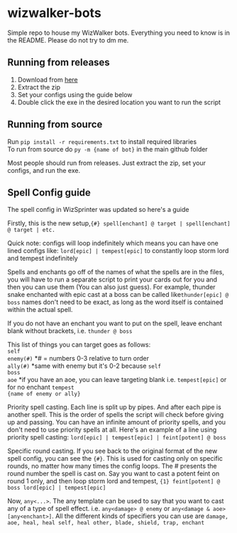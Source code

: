 # wizwalker-bots
Simple repo to house my WizWalker bots. Everything you need to know is in the README. Please do not try to dm me.

## Running from releases
1. Download from [here](https://github.com/MajorPain1/wizwalkerbots/release) <br />
2. Extract the zip <br />
3. Set your configs using the guide below <br />
4. Double click the exe in the desired location you want to run the script <br />

## Running from source
Run `pip install -r requirements.txt` to install required libraries <br />
To run from source do `py -m {name of bot}` in the main github folder <br />

Most people should run from releases. Just extract the zip, set your configs, and run the exe.

## Spell Config guide
The spell config in WizSprinter was updated so here's a guide

Firstly, this is the new setup,```{#} spell[enchant] @ target | spell[enchant] @ target | etc.``` 

Quick note: configs will loop indefinitely which means you can have one lined configs like: ```lord[epic] | tempest[epic]``` to constantly loop storm lord and tempest indefinitely

Spells and enchants go off of the names of what the spells are in the files, you will have to run a separate script to print your cards out for you and then you can use them (You can also just guess). For example, thunder snake enchanted with epic cast at a boss can be called like```thunder[epic] @ boss``` names don't need to be exact, as long as the word itself is contained within the actual spell. 

If you do not have an enchant you want to put on the spell, leave enchant blank without brackets, i.e. ```thunder @ boss```

This list of things you can target goes as follows: <br />
`self` <br />
`enemy(#)` *# = numbers 0-3 relative to turn order <br />
`ally(#)` *same with enemy but it's 0-2 because `self` <br />
`boss` <br />
`aoe` *if you have an aoe, you can leave targeting blank i.e. `tempest[epic]` or for no enchant `tempest` <br />
`{name of enemy or ally}` <br />

Priority spell casting. Each line is split up by pipes. And after each pipe is another spell. This is the order of spells the script will check before giving up and passing. You can have an infinite amount of priority spells, and you don't need to use priority spells at all.
Here's an example of a line using priority spell casting: ```lord[epic] | tempest[epic] | feint[potent] @ boss```

Specific round casting. If you see back to the original format of the new spell config, you can see the `{#}`. This is used for casting only on specific rounds, no matter how many times the config loops. The # presents the round number the spell is cast on. Say you want to cast a potent feint on round 1 only, and then loop storm lord and tempest, ```{1} feint[potent] @ boss
lord[epic] | tempest[epic]```

Now, `any<...>`. The any template can be used to say that you want to cast any of a type of spell effect. i.e. `any<damage> @ enemy` or `any<damage & aoe>[any<enchant>]`.
All the different kinds of specifiers you can use are `damage, aoe, heal, heal self, heal other, blade, shield, trap, enchant`
